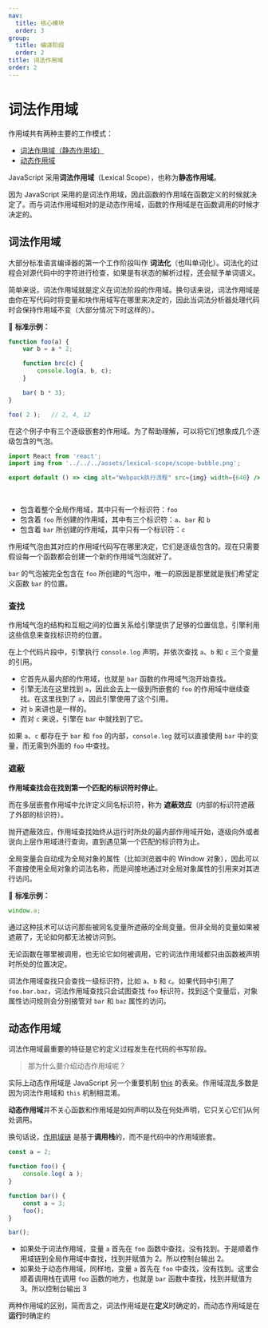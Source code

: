 ```yaml
---
nav:
  title: 核心模块
  order: 3
group:
  title: 编译阶段
  order: 2
title: 词法作用域
order: 2
---
```


# 词法作用域

作用域共有两种主要的工作模式：

* [词法作用域（静态作用域）](#词法作用域)
* [动态作用域](#动态作用域)

JavaScript 采用**词法作用域**（Lexical Scope），也称为**静态作用域**。

因为 JavaScript 采用的是词法作用域，因此函数的作用域在函数定义的时候就决定了。而与词法作用域相对的是动态作用域，函数的作用域是在函数调用的时候才决定的。

## 词法作用域

大部分标准语言编译器的第一个工作阶段叫作 **词法化**（也叫单词化）。词法化的过程会对源代码中的字符进行检查，如果是有状态的解析过程，还会赋予单词语义。

简单来说，词法作用域就是定义在词法阶段的作用域。换句话来说，词法作用域是由你在写代码时将变量和块作用域写在哪里来决定的，因此当词法分析器处理代码时会保持作用域不变（大部分情况下时这样的）。

🌰 **标准示例：**

```js
function foo(a) {
    var b = a * 2;

    function brc(c) {
        console.log(a, b, c);
    }

    bar( b * 3);
}

foo( 2 );	// 2, 4, 12
```

在这个例子中有三个逐级嵌套的作用域。为了帮助理解，可以将它们想象成几个逐级包含的气泡。

```jsx | inline
import React from 'react';
import img from '../../../assets/lexical-scope/scope-bubble.png';

export default () => <img alt="Webpack执行流程" src={img} width={640} />;
```

<br/>

- 包含着整个全局作用域，其中只有一个标识符：`foo`
- 包含着 `foo` 所创建的作用域，其中有三个标识符：`a`、`bar` 和 `b`
- 包含着 `bar` 所创建的作用域，其中只有一个标识符：`c`

作用域气泡由其对应的作用域代码写在哪里决定，它们是逐级包含的。现在只需要假设每一个函数都会创建一个新的作用域气泡就好了。

`bar` 的气泡被完全包含在 `foo` 所创建的气泡中，唯一的原因是那里就是我们希望定义函数 `bar` 的位置。

### 查找

作用域气泡的结构和互相之间的位置关系给引擎提供了足够的位置信息，引擎利用这些信息来查找标识符的位置。

在上个代码片段中，引擎执行 `console.log` 声明，并依次查找 `a`、`b` 和 `c` 三个变量的引用。

* 它首先从最内部的作用域，也就是 `bar` 函数的作用域气泡开始查找。
* 引擎无法在这里找到 `a`，因此会去上一级到所嵌套的 `foo`  的作用域中继续查找。在这里找到了 `a`，因此引擎使用了这个引用。
* 对 `b` 来讲也是一样的。
* 而对 `c` 来说，引擎在 `bar` 中就找到了它。

如果 `a`、`c` 都存在于 `bar` 和 `foo` 的内部，`console.log` 就可以直接使用 `bar` 中的变量，而无需到外面的 `foo` 中查找。

### 遮蔽

**作用域查找会在找到第一个匹配的标识符时停止**。

而在多层嵌套作用域中允许定义同名标识符，称为 **遮蔽效应**（内部的标识符遮蔽了外部的标识符）。

抛开遮蔽效应，作用域查找始终从运行时所处的最内部作用域开始，逐级向外或者说向上层作用域进行查询，直到遇见第一个匹配的标识符为止。

全局变量会自动成为全局对象的属性（比如浏览器中的 Window 对象），因此可以不直接使用全局对象的词法名称，而是间接地通过对全局对象属性的引用来对其进行访问。

🌰 **标准示例：**

```js
window.a;
```

通过这种技术可以访问那些被同名变量所遮蔽的全局变量。但非全局的变量如果被遮蔽了，无论如何都无法被访问到。

无论函数在哪里被调用，也无论它如何被调用，它的词法作用域都只由函数被声明时所处的位置决定。

词法作用域查找只会查找一级标识符，比如 `a`、`b` 和 `c`。如果代码中引用了 `foo.bar.baz`，词法作用域查找只会试图查找 `foo` 标识符，找到这个变量后，对象属性访问规则会分别接管对 `bar` 和 `baz` 属性的访问。

## 动态作用域

词法作用域最重要的特征是它的定义过程发生在代码的书写阶段。

> 那为什么要介绍动态作用域呢？

实际上动态作用域是 JavaScript 另一个重要机制 [this](../execution/this) 的表亲。作用域混乱多数是因为词法作用域和 `this` 机制相混淆。

**动态作用域**并不关心函数和作用域是如何声明以及在何处声明，它只关心它们从何处调用。

换句话说，[作用域链](../execution/scope-chain) 是基于**调用栈**的，而不是代码中的作用域嵌套。

```js
const a = 2;

function foo() {
    console.log( a );
}

function bar() {
    const a = 3;
    foo();
}

bar();
```

- 如果处于词法作用域，变量 `a` 首先在 `foo` 函数中查找，没有找到。于是顺着作用域链到全局作用域中查找，找到并赋值为 2。所以控制台输出 2。
- 如果处于动态作用域，同样地，变量 `a` 首先在 `foo` 中查找，没有找到。这里会顺着调用栈在调用 `foo` 函数的地方，也就是 `bar` 函数中查找，找到并赋值为 3。所以控制台输出 3

两种作用域的区别，简而言之，词法作用域是在**定义**时确定的，而动态作用域是在**运行**时确定的